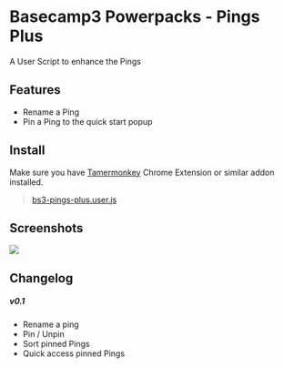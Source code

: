 # Basecamp3 Powerpacks - Pings Plus

A User Script to enhance the Pings

## Features

- Rename a Ping
- Pin a Ping to the quick start popup

## Install

Make sure you have [Tamermonkey](https://chrome.google.com/webstore/detail/tampermonkey/dhdgffkkebhmkfjojejmpbldmpobfkfo) Chrome Extension or similar addon installed.

> [bs3-pings-plus.user.js](https://github.com/greatghoul/basecamp3-powerpacks/raw/main/pings-plus/bs3-pings-plus.user.js)

## Screenshots

![](https://i.imgur.com/e1ILOtI.gif)

## Changelog

##### v0.1

- Rename a ping
- Pin / Unpin
- Sort pinned Pings
- Quick access pinned Pings
